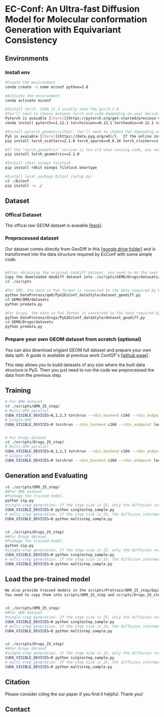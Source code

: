 # EC-Conf: An Ultra-fast Diffusion Model for Molecular conformation Generation with Equivariant Consistency





## Environments

### Install env

```bash
#Create the environment
conda create -n name ecconf python=3.8

#Activate the environment
conda activate ecconf

#Install torch. CUDA 11.3 usually need the gcc/9.3.0
#You'll need to choose between torch and cuda depending on your device. 
Pytorch is avaiable [[here]](https://pytorch.org/get-started/previous-versions/)
conda install pytorch==1.12.1 torchvision==0.13.1 torchaudio==0.12.1 cudatoolkit=11.3 -c pytorch

#Install pytorch_geometric(PyG). You'll need to choose PyG depending on your Pytroch version. 
PyG is avaiable [[here]](https://data.pyg.org/whl/).  If the online installation fails, you need to manually go to the website to download the files you need.
pip install torch_scatter==2.1.0 torch_sparse==0.6.16 torch_cluster==1.6.1 torch_spline_conv==1.2.2 torch_geometric==1.7.2 -f https://data.pyg.org/whl/torch-1.12.1+cu113.html

#If the "torch_geometric" version is too old when running code, you need to install a newer version. For example:
pip install torch_geometric==2.1.0

#Install rdkit einops filelock
pip install rdkit einops filelock beartype

#Install local package EcConf (setup.py)
cd ./EcConf
pip install -e ./

```


## Dataset

### Offical Dataset
The offical raw GEOM dataset is avaiable [[here]](https://dataverse.harvard.edu/dataset.xhtml?persistentId=doi:10.7910/DVN/JNGTDF).

### Preprocessed dataset
Our dataset comes directly from GeoDiff in this [[google drive folder]](https://drive.google.com/drive/folders/1b0kNBtck9VNrLRZxg6mckyVUpJA5rBHh?usp=sharing) and is transformed into the data structure required by EcConf with some simple code. 


```bash

#After obtaining the original GeoDiff dataset, you need to do the next steps.
Copy the downloaded GeoDiff dataset into ./scripts/GEMO/Drugs/datasets/Origin_GeoDiff_Drugs/ and ./scripts/GEMO/QM9/datasets/Origin_GeoDiff_QM9/.
cd ./scripts

#For QM9, the data in PyG format is converted to the data required by EcConf.
python DataProcess/qm9/PyG2EcConf_dataStyle/dataset_geodiff.py
cd GEMO/QM9/datasets
python predata.py

#For Drugs, the data in PyG format is converted to the data required by EcConf.
python DataProcess/drugs/PyG2EcConf_dataStyle/dataset_geodiff.py
cd GEMO/Drugs/datasets
python predata.py

```

### Prepare your own GEOM dataset from scratch (optional)

You can also download origianl GEOM full dataset and prepare your own data split. A guide is available at previous work ConfGF's [[github page]](https://github.com/DeepGraphLearning/ConfGF#prepare-your-own-geom-dataset-from-scratch-optional).

This step allows you to build datasets of any size where the built data structure is PyG. Then you just need to run the code we preprocessed the data from the previous step.


## Training
```bash
# For QM9 dataset
cd ./scripts/QM9_25_step/
# Multi-GPU parallel
CUDA_VISIBLE_DEVICES=0,1,2,3 torchrun --rdzv_backend c10d --rdzv_endpoint localhost:0 --nnodes 1 --nproc_per_node 4 --rdzv_id 4 parallel.py
# Single-GPU
CUDA_VISIBLE_DEVICES=0 torchrun --rdzv_backend c10d --rdzv_endpoint localhost:0 --nnodes 1 --nproc_per_node 1 --rdzv_id 1 parallel.py


# For Drugs dataset
cd ./scripts/Drugs_25_step/
# Multi-GPU parallel
CUDA_VISIBLE_DEVICES=0,1,2,3 torchrun --rdzv_backend c10d --rdzv_endpoint localhost:0 --nnodes 1 --nproc_per_node 4 --rdzv_id 4 parallel.py
# Single-GPU
CUDA_VISIBLE_DEVICES=0 torchrun --rdzv_backend c10d --rdzv_endpoint localhost:0 --nnodes 1 --nproc_per_node 1 --rdzv_id 1 parallel.py
```


## Generation and Evaluating
```bash
cd ./scripts/QM9_25_step/
##For QM9 dataset
#Package the trained model.
python zip.py
#single-step generation. If the step size is 25, only the diffusion result of step 25 is saved.
CUDA_VISIBLE_DEVICES=0 python singlestep_sample.py
# multi-step generation. If the step size is 25, the diffusion intermediate results of 1 to 25 steps are saved.
CUDA_VISIBLE_DEVICES=0 python multistep_sample.py


cd ./scripts/Drugs_25_step/
##For Drugs dataset
#Package the trained model.
python zip.py
#single-step generation. If the step size is 25, only the diffusion result of step 25 is saved.
CUDA_VISIBLE_DEVICES=0 python singlestep_sample.py
# multi-step generation. If the step size is 25, the diffusion intermediate results of 1 to 25 steps are saved.
CUDA_VISIBLE_DEVICES=0 python multistep_sample.py
```


## Load the pre-trained model
```bash
We also provide trained models in the scripts/Pretrain/QM9_25_step/Equi_Consis_Model.zip, and scripts/Pretrain/Drugs_25_step/Equi_Consis_Model.zip
You need to copy them into scripts/QM9_25_step and scripts/Drugs_25_step respectively.


cd ./scripts/QM9_25_step/
##For QM9 dataset
#single-step generation. If the step size is 25, only the diffusion result of step 25 is saved.
CUDA_VISIBLE_DEVICES=0 python singlestep_sample.py
# multi-step generation. If the step size is 25, the diffusion intermediate results of 1 to 25 steps are saved.
CUDA_VISIBLE_DEVICES=0 python multistep_sample.py


cd ./scripts/Drugs_25_step/
##For Drugs dataset
#single-step generation. If the step size is 25, only the diffusion result of step 25 is saved.
CUDA_VISIBLE_DEVICES=0 python singlestep_sample.py
# multi-step generation. If the step size is 25, the diffusion intermediate results of 1 to 25 steps are saved.
CUDA_VISIBLE_DEVICES=0 python multistep_sample.py
```


## Citation
Please consider citing the our paper if you find it helpful. Thank you!




## Contact

